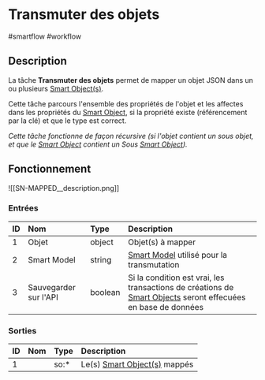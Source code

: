 # Transmuter des objets

#smartflow #workflow

## Description

La tâche **Transmuter des objets** permet de mapper un objet JSON dans un ou plusieurs [Smart Object(s)](Glossaire.md#Smart%20Object).


Cette tâche parcours l'ensemble des propriétés de l'objet et les affectes dans les propriétés du [Smart Object](Glossaire.md#Smart%20Object), si la propriété existe (référencement par la clé) et que le type est correct.

_Cette tâche fonctionne de façon récursive (si l'objet contient un sous objet, et que le [Smart Object](Glossaire.md#Smart%20Object) contient un Sous [Smart Object](Glossaire.md#Smart%20Object))._

## Fonctionnement

![[SN-MAPPED__description.png]]

### Entrées

| ID | Nom | Type | Description |
|:-|:-|:-|:-|
| 1 | Objet | object | Objet(s) à mapper |
| 2 | Smart Model | string | [Smart Model](Glossaire.md#Smart%20Model) utilisé pour la transmutation |
| 3 | Sauvegarder sur l'API | boolean | Si la condition est vrai, les transactions de créations de [Smart Objects](Glossaire.md#Smart%20Object) seront effecuées en base de données |

### Sorties

| ID | Nom | Type | Description |
|:-|:-|:-|:-|
| 1 |  | so:* | Le(s) [Smart Object(s)](Glossaire.md#Smart%20Object) mappés |

